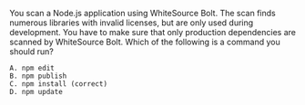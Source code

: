  You scan a Node.js application using WhiteSource Bolt.
The scan finds numerous libraries with invalid licenses, but are only used during development.
You have to make sure that only production dependencies are scanned by WhiteSource Bolt.
Which of the following is a command you should run?

    A. npm edit
    B. npm publish
    C. npm install (correct)
    D. npm update

